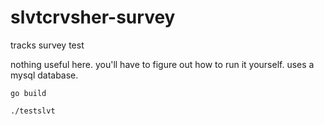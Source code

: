 # slvtcrvsher-survey
tracks survey test 

nothing useful here. you'll have to figure out how to run it yourself.
uses a mysql database.

`go build`

`./testslvt`
